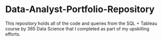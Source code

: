 # Data-Analyst-Portfolio-Repository

This repository holds all of the code and queries from the SQL + Tableau course by 365 Data Science that I completed as part of my upskilling efforts.
